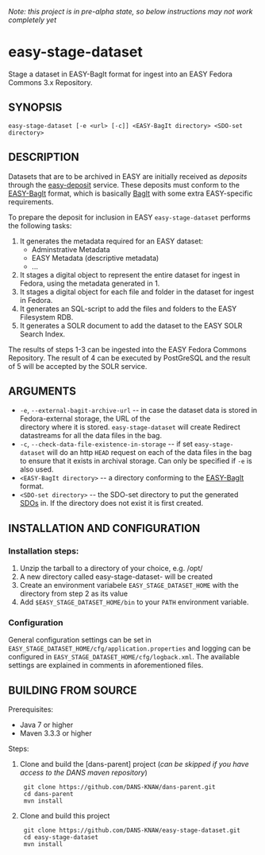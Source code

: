 *Note: this project is in pre-alpha state, so below instructions may not work completely yet*

easy-stage-dataset
==================

Stage a dataset in EASY-BagIt format for ingest into an EASY Fedora Commons 3.x Repository.


SYNOPSIS
--------

    easy-stage-dataset [-e <url> [-c]] <EASY-BagIt directory> <SDO-set directory>


DESCRIPTION
-----------

Datasets that are to be archived in EASY are initially received as *deposits* through the [easy-deposit] service. These
deposits must conform to the [EASY-BagIt] format, which is basically [BagIt] with some extra EASY-specific requirements.

To prepare the deposit for inclusion in EASY ``easy-stage-dataset`` performs the following tasks:

1. It generates the metadata required for an EASY dataset:
   * Adminstrative Metadata
   * EASY Metadata (descriptive metadata)
   * ...
2. It stages a digital object to represent the entire dataset for ingest in Fedora, using the metadata generated in 1.
3. It stages a digital object for each file and folder in the dataset for ingest in Fedora.
4. It generates an SQL-script to add the files and folders to the EASY Filesystem RDB.
5. It generates a SOLR document to add the dataset to the EASY SOLR Search Index.

The results of steps 1-3 can be ingested into the EASY Fedora Commons Repository. The result of 4 can be executed by 
PostGreSQL and the result of 5 will be accepted by the SOLR service.


ARGUMENTS
---------

* ``-e``, ``--external-bagit-archive-url`` -- in case the dataset data is stored in Fedora-external storage, the URL of the   
   directory where it is stored. ``easy-stage-dataset`` will create Redirect datastreams for all the data files in the bag.
* ``-c``, ``--check-data-file-existence-in-storage`` -- if set ``easy-stage-dataset`` will do an http ``HEAD`` request on each
   of the data files in the bag to ensure that it exists in archival storage. Can only be specified if ``-e`` is also used.
* ``<EASY-BagIt directory>`` -- a directory conforming to the [EASY-BagIt] format.
* ``<SDO-set directory>`` -- the SDO-set directory to put the generated [SDOs] in. If the directory does not exist it is first
  created.


INSTALLATION AND CONFIGURATION
------------------------------

### Installation steps:

1. Unzip the tarball to a directory of your choice, e.g. /opt/
2. A new directory called easy-stage-dataset-<version> will be created
3. Create an environment variabele ``EASY_STAGE_DATASET_HOME`` with the directory from step 2 as its value
4. Add ``$EASY_STAGE_DATASET_HOME/bin`` to your ``PATH`` environment variable.


### Configuration

General configuration settings can be set in ``EASY_STAGE_DATASET_HOME/cfg/application.properties`` and logging can be
configured in ``EASY_STAGE_DATASET_HOME/cfg/logback.xml``. The available settings are explained in comments in 
aforementioned files.


BUILDING FROM SOURCE
--------------------

Prerequisites:

* Java 7 or higher
* Maven 3.3.3 or higher
 
Steps:

1. Clone and build the [dans-parent] project (*can be skipped if you have access to the DANS maven repository*)
      
        git clone https://github.com/DANS-KNAW/dans-parent.git
        cd dans-parent
        mvn install
2. Clone and build this project

        git clone https://github.com/DANS-KNAW/easy-stage-dataset.git
        cd easy-stage-dataset
        mvn install


[easy-deposit]: https://github.com/DANS-KNAW/easy-deposit#easy-deposit
[easy-ingest]: https://github.com/DANS-KNAW/easy-ingest#easy-ingest
[EASY-BagIt]: http://easy.dans.knaw.nl/schemas/EASY-BagIt.html 
[SDO-set]: https://github.com/DANS-KNAW/easy-ingest#staged-digital-object-set
[SDOs]: https://github.com/DANS-KNAW/easy-ingest#staged-digital-objects

[BagIt]: https://tools.ietf.org/html/draft-kunze-bagit-10


